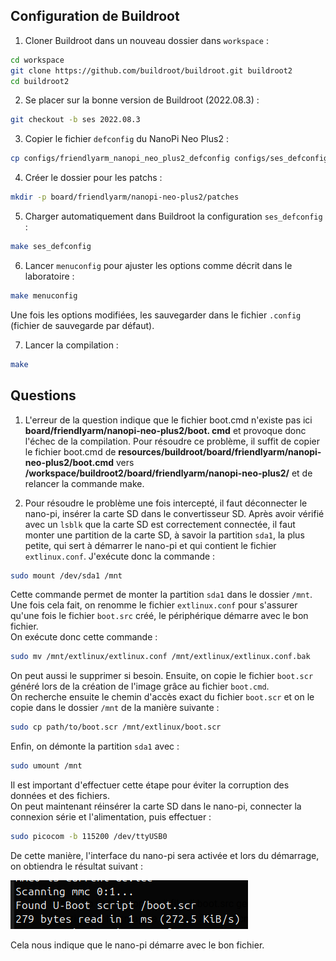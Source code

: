## Configuration de Buildroot

1) Cloner Buildroot dans un nouveau dossier dans `workspace` :

```bash
cd workspace
git clone https://github.com/buildroot/buildroot.git buildroot2
cd buildroot2
```

2) Se placer sur la bonne version de Buildroot (2022.08.3) :

```bash
git checkout -b ses 2022.08.3
```

3) Copier le fichier `defconfig` du NanoPi Neo Plus2 :

```bash
cp configs/friendlyarm_nanopi_neo_plus2_defconfig configs/ses_defconfig
```

4) Créer le dossier pour les patchs :

```bash
mkdir -p board/friendlyarm/nanopi-neo-plus2/patches
```

5) Charger automatiquement dans Buildroot la configuration `ses_defconfig` :

```bash
make ses_defconfig
```

6) Lancer `menuconfig` pour ajuster les options comme décrit dans le laboratoire :

```bash
make menuconfig
```

Une fois les options modifiées, les sauvegarder dans le fichier `.config` (fichier de sauvegarde par défaut).

7) Lancer la compilation :

```bash
make
```


## Questions



1) L'erreur de la question indique que le fichier boot.cmd n'existe pas ici **board/friendlyarm/nanopi-neo-plus2/boot. cmd** et provoque donc l'échec de la compilation. Pour résoudre ce problème, il suffit de copier le fichier boot.cmd de **resources/buildroot/board/friendlyarm/nanopi-neo-plus2/boot.cmd** vers **/workspace/buildroot2/board/friendlyarm/nanopi-neo-plus2/** et de relancer la commande make.


3)  Pour résoudre le problème une fois intercepté, il faut déconnecter le nano-pi, insérer la carte SD dans le convertisseur SD. Après avoir vérifié avec un `lsblk` que la carte SD est correctement connectée, il faut monter une partition de la carte SD, à savoir la partition `sda1`, la plus petite, qui sert à démarrer le nano-pi et qui contient le fichier `extlinux.conf`. J'exécute donc la commande :

```bash
sudo mount /dev/sda1 /mnt
```

Cette commande permet de monter la partition `sda1` dans le dossier `/mnt`.  
Une fois cela fait, on renomme le fichier `extlinux.conf` pour s'assurer qu'une fois le fichier `boot.src` créé, le périphérique démarre avec le bon fichier.  
On exécute donc cette commande :

```bash
sudo mv /mnt/extlinux/extlinux.conf /mnt/extlinux/extlinux.conf.bak
```

On peut aussi le supprimer si besoin. Ensuite, on copie le fichier `boot.scr` généré lors de la création de l'image grâce au fichier `boot.cmd`.  
On recherche ensuite le chemin d'accès exact du fichier `boot.scr` et on le copie dans le dossier `/mnt` de la manière suivante :

```bash
sudo cp path/to/boot.scr /mnt/extlinux/boot.scr
```

Enfin, on démonte la partition `sda1` avec :

```bash
sudo umount /mnt
```

Il est important d'effectuer cette étape pour éviter la corruption des données et des fichiers.  
On peut maintenant réinsérer la carte SD dans le nano-pi, connecter la connexion série et l'alimentation, puis effectuer :

```bash
sudo picocom -b 115200 /dev/ttyUSB0
```

De cette manière, l'interface du nano-pi sera activée et lors du démarrage, on obtiendra le résultat suivant :


![alt text](img/lab1_img.png)

Cela nous indique que le nano-pi démarre avec le bon fichier.
